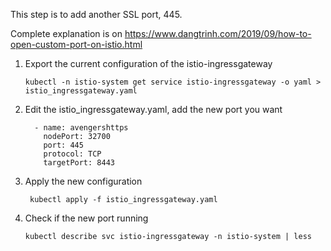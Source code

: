 This step is to add another SSL port, 445.

Complete explanation is on https://www.dangtrinh.com/2019/09/how-to-open-custom-port-on-istio.html

1. Export the current configuration of the istio-ingressgateway
   ``` 
   kubectl -n istio-system get service istio-ingressgateway -o yaml > istio_ingressgateway.yaml
   ```
2. Edit the istio_ingressgateway.yaml, add the new port you want
   ``` 
     - name: avengershttps
       nodePort: 32700
       port: 445
       protocol: TCP
       targetPort: 8443
   ```
3. Apply the new configuration
   ``` 
    kubectl apply -f istio_ingressgateway.yaml
   ```
4. Check if the new port running
   ```
   kubectl describe svc istio-ingressgateway -n istio-system | less
   ```   
